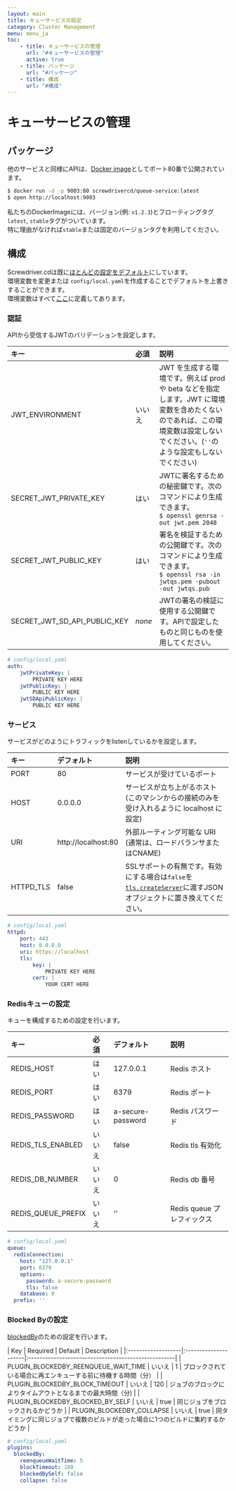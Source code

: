 ```yaml
---
layout: main
title: キューサービスの設定
category: Cluster Management
menu: menu_ja
toc: 
    - title: キューサービスの管理
      url: "#キューサービスの管理"
      active: true
    - title: パッケージ
      url: "#パッケージ"
    - title: 構成
      url: "#構成"
---
```


# キューサービスの管理

## パッケージ
他のサービスと同様にAPIは、[Docker image](https://hub.docker.com/r/screwdrivercd/queue-service/)としてポート80番で公開されています。

```bash
$ docker run -d -p 9003:80 screwdrivercd/queue-service:latest
$ open http://localhost:9003
```

私たちのDockerImageには、バージョン(例: `v1.2.3`)とフローティングタグ`latest`, `stable`タグがついています。  
特に理由がなければ`stable`または固定のバージョンタグを利用してください。

## 構成
Screwdriver.cdは既に[ほとんどの設定をデフォルト](https://github.com/screwdriver-cd/queue-service/blob/master/config/default.yaml)にしています。  
環境変数を変更または `config/local.yaml`を作成することでデフォルトを上書きすることができます。  
環境変数はすべて[ここ](https://github.com/screwdriver-cd/queue-service/blob/master/config/custom-environment-variables.yaml)に定義してあります。

### 認証

APIから受信するJWTのバリデーションを設定します。

| キー | 必須 | 説明                                                                                           |
|:----------------------|:--------|:------------------------------------------------------------------------------------------------------|
| JWT_ENVIRONMENT | いいえ      | JWT を生成する環境です。例えば prod や beta などを指定します。JWT に環境変数を含めたくないのであれば、この環境変数は設定しないでください。(`''`のような設定もしないでください)|
| SECRET_JWT_PRIVATE_KEY | はい      | JWTに署名するための秘密鍵です。次のコマンドにより生成できます。<br /> `$ openssl genrsa -out jwt.pem 2048`|
| SECRET_JWT_PUBLIC_KEY  | はい     | 署名を検証するための公開鍵です。次のコマンドにより生成できます。<br />`$ openssl rsa -in jwtqs.pem -pubout -out jwtqs.pub`|
| SECRET_JWT_SD_API_PUBLIC_KEY | *none*  | JWTの署名の検証に使用する公開鍵です。APIで設定したものと同じものを使用してください。 |

```yaml
# config/local.yaml
auth:
    jwtPrivateKey: |
        PRIVATE KEY HERE
    jwtPublicKey: |
        PUBLIC KEY HERE
    jwtSDApiPublicKey: |
        PUBLIC KEY HERE
```

### サービス
サービスがどのようにトラフィックをlistenしているかを設定します。

| キー       | デフォルト          | 説明 |
|:----------|:--------------------|:--------------------------------------------------------------------------------------|
| PORT      | 80                  | サービスが受けているポート |
| HOST      | 0.0.0.0             | サービスが立ち上がるホスト  (このマシンからの接続のみを受け入れるように localhost に設定)|
| URI       | http://localhost:80 | 外部ルーティング可能な URI (通常は、ロードバランサまたはCNAME) |
| HTTPD_TLS | false               | SSLサポートの有無です。有効にする場合は`false`を[`tls.createServer`](https://nodejs.org/api/tls.html#tls_tls_createserver_options_secureconnectionlistener)に渡すJSONオブジェクトに置き換えてください。|


```yaml
# config/local.yaml
httpd:
    port: 443
    host: 0.0.0.0
    uri: https://localhost
    tls:
        key: |
            PRIVATE KEY HERE
        cert: |
            YOUR CERT HERE
```

### Redisキューの設定

キューを構成するための設定を行います。  


| キー                 | 必須 |  デフォルト | 説明|
|:--------------------|:---------------------|:----------------------|:------------------------------|
| REDIS_HOST          | はい                  | 127.0.0.1            | Redis ホスト                  |
| REDIS_PORT          | はい                 | 6379                 | Redis ポート                 |
| REDIS_PASSWORD      | はい                 | a-secure-password    | Redis パスワード              |
| REDIS_TLS_ENABLED   | いいえ                   | false                | Redis tls 有効化           |
| REDIS_DB_NUMBER     | いいえ                   | 0                    | Redis db 番号             |
| REDIS_QUEUE_PREFIX  | いいえ                   | ''                   | Redis queue プレフィックス |

```yaml
# config/local.yaml
queue:
  redisConnection:
    host: "127.0.0.1"
    port: 6379
    options:
      password: a-secure-password
      tls: false
    database: 0
  prefix: ''
```

### Blocked Byの設定

[blockedBy](../user-guide/configuration/workflow#blocked-by)のための設定を行います。

| Key                | Required            |  Default              | Description       |
|:-------------------|:---------------------|:----------------------------------------------------|
| PLUGIN_BLOCKEDBY_REENQUEUE_WAIT_TIME | いいえ           | 1            | ブロックされている場合に再エンキューする前に待機する時間（分）   |
| PLUGIN_BLOCKEDBY_BLOCK_TIMEOUT       | いいえ           | 120          | ジョブのブロックによりタイムアウトとなるまでの最大時間（分)        |
| PLUGIN_BLOCKEDBY_BLOCKED_BY_SELF     | いいえ           | true         | 同じジョブをブロックされるかどうか    |
| PLUGIN_BLOCKEDBY_COLLAPSE            | いいえ           | true         | 同タイミングに同じジョブで複数のビルドが走った場合に1つのビルドに集約するかどうか   |

```yaml
# config/local.yaml
plugins:
  blockedBy:
    reenqueueWaitTime: 5
    blockTimeout: 180
    blockedBySelf: false
    collapse: false
```
